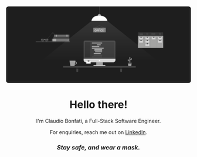 [![Banner Claudio Bonfati - Office](https://github.com/claudiobonfati/claudiobonfati/raw/master/assets/office-animated.svg)](https://www.linkedin.com/in/claudiobonfati/)
<h1 align='center'>Hello there!</h1>
<p align='center'>
	I'm Claudio Bonfati, a Full-Stack Software Engineer.
</p>
<p align='center'>
	For enquiries, reach me out on <a href="https://www.linkedin.com/in/claudiobonfati/" title="Claudio's LinkedIn">LinkedIn</a>.
</p>
<h3 align='center'><i>Stay safe, and wear a mask.</i></h3>